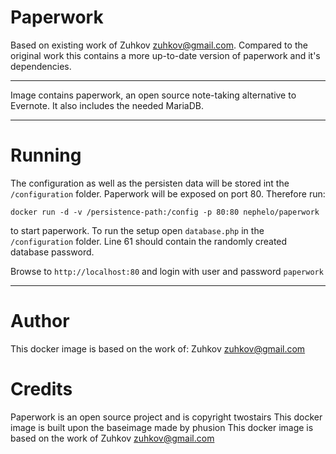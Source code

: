 Paperwork
====
Based on existing work of Zuhkov <zuhkov@gmail.com>. Compared to the original work this contains a more up-to-date version of paperwork and it's dependencies.

---

Image contains paperwork, an open source note-taking alternative to Evernote. It also includes the needed MariaDB.

---
Running
===
The configuration as well as the persisten data will be stored int the ```/configuration``` folder. Paperwork will be exposed on port 80. Therefore run:

```
docker run -d -v /persistence-path:/config -p 80:80 nephelo/paperwork
```

to start paperwork. To run the setup open ```database.php``` in the ```/configuration``` folder. Line 61 should contain the randomly created database password.

Browse to ```http://localhost:80``` and login with user and password `paperwork`

---
Author
===
This docker image is based on the work of:
Zuhkov <zuhkov@gmail.com>

Credits
===
Paperwork is an open source project and is copyright twostairs
This docker image is built upon the baseimage made by phusion
This docker image is based on the work of Zuhkov <zuhkov@gmail.com>
